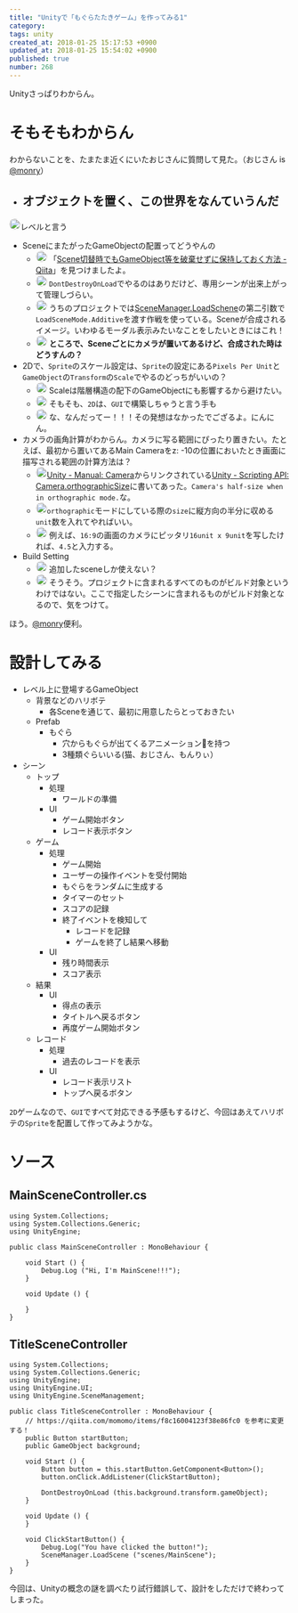 ```yaml
---
title: "Unityで「もぐらたたきゲーム」を作ってみる1"
category: 
tags: unity
created_at: 2018-01-25 15:17:53 +0900
updated_at: 2018-01-25 15:54:02 +0900
published: true
number: 268
---
```


Unityさっぱりわからん。

# そもそもわからん

わからないことを、たまたま近くにいたおじさんに質問して見た。（おじさん is [@monry](https://twitter.com/monry)）

- オブジェクトを置く、この世界をなんていうんだ
    - 
 <img src="https://img.esa.io/uploads/production/custom_emojis/4729/1744/image/e73ee6f09ca2ecb4af94ceafe52af24e.jpg" style="width: 20px; height: 20px; border-radius: 20px;" alt="monry said: " />レベルと言う
- SceneにまたがったGameObjectの配置ってどうやんの
    - <img src="https://img.esa.io/uploads/production/custom_emojis/4729/1745/image/f90ad20e129cc4a88d16841bdacf8eff.png" style="width: 20px; height: 20px; border-radius: 20px;" alt="ppworks said: " /> 「[Scene切替時でもGameObject等を破棄せずに保持しておく方法 - Qiita](https://qiita.com/srtkmsw/items/bf6a33d6bb2987c74936)」を見つけましたよ。
    - <img src="https://img.esa.io/uploads/production/custom_emojis/4729/1744/image/e73ee6f09ca2ecb4af94ceafe52af24e.jpg" style="width: 20px; height: 20px; border-radius: 20px;" alt="monry said: " /> `DontDestroyOnLoad`でやるのはありだけど、専用シーンが出来上がって管理しづらい。
    - <img src="https://img.esa.io/uploads/production/custom_emojis/4729/1744/image/e73ee6f09ca2ecb4af94ceafe52af24e.jpg" style="width: 20px; height: 20px; border-radius: 20px;" alt="monry said: " /> うちのプロジェクトでは[SceneManager.LoadSchene](https://docs.unity3d.com/ScriptReference/SceneManagement.SceneManager.LoadScene.html)の第二引数で`LoadSceneMode.Additive`を渡す作戦を使っている。Sceneが合成されるイメージ。いわゆるモーダル表示みたいなことをしたいときにはこれ！
    - <img src="https://img.esa.io/uploads/production/custom_emojis/4729/1745/image/f90ad20e129cc4a88d16841bdacf8eff.png" style="width: 20px; height: 20px; border-radius: 20px;" alt="ppworks said: " /> **ところで、Sceneごとにカメラが置いてあるけど、合成された時はどうすんの？**
-  2Dで、`Sprite`のスケール設定は、`Sprite`の設定にある`Pixels Per Unit`と`GameObject`の`Transform`の`Scale`でやるのどっちがいいの？
    - <img src="https://img.esa.io/uploads/production/custom_emojis/4729/1744/image/e73ee6f09ca2ecb4af94ceafe52af24e.jpg" style="width: 20px; height: 20px; border-radius: 20px;" alt="monry said: " /> Scaleは階層構造の配下のGameObjectにも影響するから避けたい。
    - <img src="https://img.esa.io/uploads/production/custom_emojis/4729/1744/image/e73ee6f09ca2ecb4af94ceafe52af24e.jpg" style="width: 20px; height: 20px; border-radius: 20px;" alt="monry said: " /> そもそも、`2D`は、`GUI`で構築しちゃうと言う手も
    - <img src="https://img.esa.io/uploads/production/custom_emojis/4729/1745/image/f90ad20e129cc4a88d16841bdacf8eff.png" style="width: 20px; height: 20px; border-radius: 20px;" alt="ppworks said: " /> な、なんだってー！！！その発想はなかったでござるよ。にんにん。
-  カメラの画角計算がわからん。カメラに写る範囲にぴったり置きたい。たとえば、最初から置いてあるMain Cameraをz: -10の位置においたとき画面に描写される範囲の計算方法は？
    - <img src="https://img.esa.io/uploads/production/custom_emojis/4729/1745/image/f90ad20e129cc4a88d16841bdacf8eff.png" style="width: 20px; height: 20px; border-radius: 20px;" alt="ppworks said: " />[Unity - Manual: Camera](https://docs.unity3d.com/2017.1/Documentation/Manual/class-Camera.html)からリンクされている[Unity - Scripting API: Camera.orthographicSize](https://docs.unity3d.com/ScriptReference/Camera-orthographicSize.html)に書いてあった。`Camera's half-size when in orthographic mode.`な。
    - <img src="https://img.esa.io/uploads/production/custom_emojis/4729/1745/image/f90ad20e129cc4a88d16841bdacf8eff.png" style="width: 20px; height: 20px; border-radius: 20px;" alt="ppworks said: " />`orthographic`モードにしている際の`size`に縦方向の半分に収める`unit`数を入れてやればいい。
    - <img src="https://img.esa.io/uploads/production/custom_emojis/4729/1745/image/f90ad20e129cc4a88d16841bdacf8eff.png" style="width: 20px; height: 20px; border-radius: 20px;" alt="ppworks said: " /> 例えば、`16:9`の画面のカメラにピッタリ`16unit x 9unit`を写したければ、`4.5`と入力する。
- Build Setting
     - <img src="https://img.esa.io/uploads/production/custom_emojis/4729/1745/image/f90ad20e129cc4a88d16841bdacf8eff.png" style="width: 20px; height: 20px; border-radius: 20px;" alt="ppworks said: " /> 追加したsceneしか使えない？
     - <img src="https://img.esa.io/uploads/production/custom_emojis/4729/1744/image/e73ee6f09ca2ecb4af94ceafe52af24e.jpg" style="width: 20px; height: 20px; border-radius: 20px;" alt="monry said: " /> そうそう。プロジェクトに含まれるすべてのものがビルド対象というわけではない。ここで指定したシーンに含まれるものがビルド対象となるので、気をつけて。

ほう。[@monry](https://twitter.com/monry)便利。

# 設計してみる

- レベル上に登場するGameObject
    - 背景などのハリボテ
        - 各Sceneを通じて、最初に用意したらとっておきたい
    - Prefab
        - もぐら
            - 穴からもぐらが出てくるアニメーションを持つ
            - 3種類ぐらいいる(猫、おじさん、もんりぃ）
- シーン
    - トップ
        - 処理
            - ワールドの準備
        - UI
            - ゲーム開始ボタン
            - レコード表示ボタン
    - ゲーム
       - 処理
            - ゲーム開始
            - ユーザーの操作イベントを受付開始
            - もぐらをランダムに生成する
            - タイマーのセット
            - スコアの記録
            - 終了イベントを検知して
                - レコードを記録
                - ゲームを終了し結果へ移動
        - UI
            - 残り時間表示
            - スコア表示
    - 結果
        - UI
            - 得点の表示
            - タイトルへ戻るボタン
            - 再度ゲーム開始ボタン
    - レコード
        - 処理
            - 過去のレコードを表示
        - UI
            - レコード表示リスト
            - トップへ戻るボタン

`2D`ゲームなので、`GUI`ですべて対応できる予感もするけど、今回はあえてハリボテの`Sprite`を配置して作ってみようかな。

# ソース

## MainSceneController.cs

```
using System.Collections;
using System.Collections.Generic;
using UnityEngine;

public class MainSceneController : MonoBehaviour {

	void Start () {
		Debug.Log ("Hi, I'm MainScene!!!");
	}
	
	void Update () {
		
	}
}
```

## TitleSceneController

```
using System.Collections;
using System.Collections.Generic;
using UnityEngine;
using UnityEngine.UI;
using UnityEngine.SceneManagement;

public class TitleSceneController : MonoBehaviour {
	// https://qiita.com/momomo/items/f8c16004123f38e86fc0 を参考に変更する！
	public Button startButton;
	public GameObject background;

	void Start () {
		Button button = this.startButton.GetComponent<Button>();
		button.onClick.AddListener(ClickStartButton);

		DontDestroyOnLoad (this.background.transform.gameObject);
	}
	
	void Update () {
	}

	void ClickStartButton() {
		Debug.Log("You have clicked the button!");
		SceneManager.LoadScene ("scenes/MainScene");
	}
}
```

今回は、Unityの概念の謎を調べたり試行錯誤して、設計をしただけで終わってしまった。

